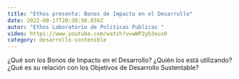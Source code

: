 ```yaml
---
title: "Ethos presenta: Bonos de Impacto en el Desarrollo"
date: 2022-08-17T20:38:56.656Z
autor: "Ethos Laboratorio de Politicas Publicas "
video: https://www.youtube.com/watch?v=wWP2yb3eus0
category: desarrollo-sostenible
---
```

¿Qué son los Bonos de Impacto en el Desarrollo? ¿Quién los está utilizando? ¿Qué es su relación con los Objetivos de Desarrollo Sustentable?